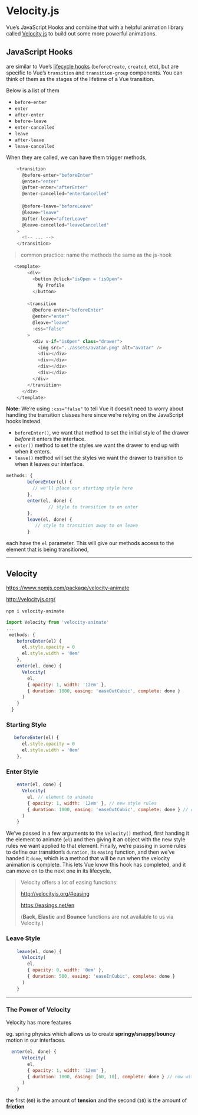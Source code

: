 
# Velocity.js

 Vue’s JavaScript Hooks and combine that with a helpful animation library called [Velocity.js](http://velocityjs.org/) to build out some more powerful animations.

## JavaScript Hooks

 are similar to Vue’s [lifecycle hooks](https://vuejs.org/v2/guide/instance.html#Instance-Lifecycle-Hooks) (`beforeCreate`, `created`, etc), but are specific to Vue’s `transition` and `transition-group` components. You can think of them as the stages of the lifetime of a Vue transition.

Below is a list of them

- `before-enter`
- `enter`
- `after-enter`
- `before-leave`
- `enter-cancelled`
- `leave`
- `after-leave`
- `leave-cancelled`

[//]: # (<img src="./assets/js-hooks.png" />)



When they are called, we can have them trigger methods, 

```js
    <transition
      @before-enter="beforeEnter"
      @enter="enter"
      @after-enter="afterEnter"
      @enter-cancelled="enterCancelled"
    
      @before-leave="beforeLeave"
      @leave="leave"
      @after-leave="afterLeave"
      @leave-cancelled="leaveCancelled"
    >
      <!-- ... -->
    </transition>
```

> common practice: name the methods the same as the js-hook

```js
   <template>
    	<div>
    	  <button @click="isOpen = !isOpen">
    	    My Profile
    	  </button>
      
        <transition
          @before-enter="beforeEnter"
          @enter="enter"
          @leave="leave"
          :css="false"
        >
          <div v-if="isOpen" class="drawer">
            <img src="../assets/avatar.png" alt="avatar" />
            <div></div>
            <div></div>
            <div></div>
            <div></div>
          </div>
        </transition>
      </div>
    </template>
```

**Note:** We’re using `:css="false"` to tell Vue it doesn’t need to worry about handling the transition classes here since we’re relying on the JavaScript hooks instead.

- `beforeEnter()`, we want that method to set the initial style of the drawer *before* it enters the interface.
- `enter()` method to set the styles we want the drawer to end up with when it enters.
- `leave()` method will set the styles we want the drawer to transition to when it leaves our interface.

```js
methods: {
        beforeEnter(el) {
          // we'll place our starting style here
        },
        enter(el, done) {
    			// style to transition to on enter
        },
        leave(el, done) {
    	   // style to transition away to on leave
        }
```

 each have the `el` parameter. This will give our methods access to the element that is being transitioned, 

------

## Velocity

https://www.npmjs.com/package/velocity-animate

http://velocityjs.org/

 `npm i velocity-animate` 

```js
import Velocity from 'velocity-animate'
...
 methods: {
    beforeEnter(el) {
      el.style.opacity = 0
      el.style.width = '0em'
    },
    enter(el, done) {
      Velocity(
        el,
        { opacity: 1, width: '12em' },
        { duration: 1000, easing: 'easeOutCubic', complete: done }
      )
    }
  }
```

### Starting Style

```js
   beforeEnter(el) {
      el.style.opacity = 0
      el.style.width = '0em'
    },
```

### Enter Style

```js
    enter(el, done) {
      Velocity(
        el, // element to animate
        { opacity: 1, width: '12em' }, // new style rules
        { duration: 1000, easing: 'easeOutCubic', complete: done } // define how transition happens and complete it
      )
    }
```

We’ve passed in a few arguments to the `Velocity()` method, first handing it the element to animate (`el`) and then giving it an object with the new style rules we want applied to that element.  Finally, we’re passing in some rules to define our transition’s `duration`, its `easing` function, and then we’ve handed it `done`, which is a method that will be run when the velocity animation is complete. This lets Vue know this hook has completed, and it can move on to the next one in its lifecycle.



> Velocity offers a lot of easing functions:
>
> http://velocityjs.org/#easing
>
> https://easings.net/en
>
> (**Back**, **Elastic** and **Bounce** functions are not available to us via Velocity.)

### Leave Style

```js
    leave(el, done) {
      Velocity(
        el,
        { opacity: 0, width: '0em' },
        { duration: 500, easing: 'easeInCubic', complete: done }
      )
    }
```

------

### The Power of Velocity 

Velocity has more features 

eg. spring physics which allows us to create **springy/snappy/bouncy** motion in our interfaces.

```js
  enter(el, done) {
      Velocity(
        el,
        { opacity: 1, width: '12em' }, 
        { duration: 1000, easing: [60, 10], complete: done } // now with spring physics
      )
    }
```

the first (`60`) is the amount of **tension** and the second (`10`) is the amount of **friction**

